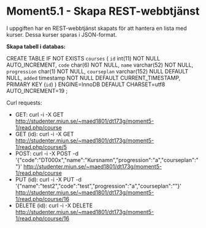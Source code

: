 # Moment5.1 - Skapa REST-webbtjänst

I uppgiften har en REST-webbtjänst skapats för att hantera en lista med kurser. Dessa kurser sparas i JSON-format.

**Skapa tabell i databas:**

CREATE TABLE IF NOT EXISTS `courses` (
  `id` int(11) NOT NULL AUTO_INCREMENT,
  `code` char(6) NOT NULL,
  `name` varchar(52) NOT NULL,
  `progression` char(1) NOT NULL,
  `courseplan` varchar(152) NULL DEFAULT NULL,
  `added` timestamp NOT NULL DEFAULT CURRENT_TIMESTAMP,
  PRIMARY KEY (`id`)
) ENGINE=InnoDB  DEFAULT CHARSET=utf8 AUTO_INCREMENT=19 ;

Curl requests:
* GET: curl -i -X GET http://studenter.miun.se/~maed1801/dt173g/moment5-1/read.php/course
* GET (id): curl -i -X GET http://studenter.miun.se/~maed1801/dt173g/moment5-1/read.php/course/5
* POST: curl -i -X POST -d '{"code":"DT000x","name":"Kursnamn","progression":"a","courseplan":""}' http://studenter.miun.se/~maed1801/dt173g/moment5-1/read.php/course
* PUT (id): curl -i -X PUT -d '{"name":"test2","code":"test","progression":"a","courseplan":""}' http://studenter.miun.se/~maed1801/dt173g/moment5-1/read.php/course/16
* DELETE (id): curl -i -X DELETE http://studenter.miun.se/~maed1801/dt173g/moment5-1/read.php/course/16
